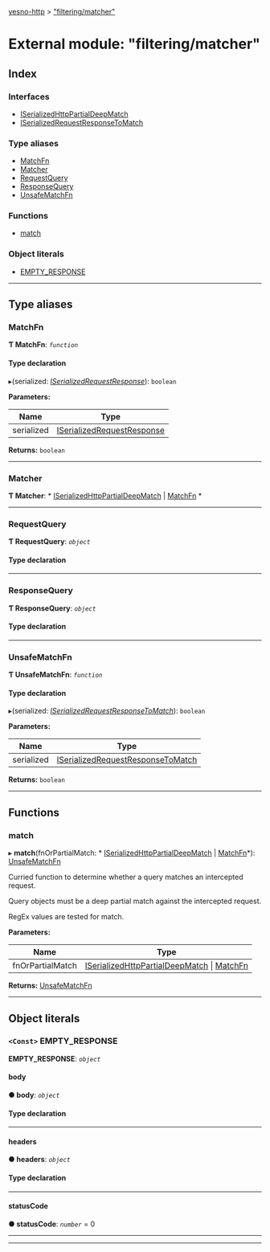 [yesno-http](../README.md) > ["filtering/matcher"](../modules/_filtering_matcher_.md)

# External module: "filtering/matcher"

## Index

### Interfaces

* [ISerializedHttpPartialDeepMatch](../interfaces/_filtering_matcher_.iserializedhttppartialdeepmatch.md)
* [ISerializedRequestResponseToMatch](../interfaces/_filtering_matcher_.iserializedrequestresponsetomatch.md)

### Type aliases

* [MatchFn](_filtering_matcher_.md#matchfn)
* [Matcher](_filtering_matcher_.md#matcher)
* [RequestQuery](_filtering_matcher_.md#requestquery)
* [ResponseQuery](_filtering_matcher_.md#responsequery)
* [UnsafeMatchFn](_filtering_matcher_.md#unsafematchfn)

### Functions

* [match](_filtering_matcher_.md#match)

### Object literals

* [EMPTY_RESPONSE](_filtering_matcher_.md#empty_response)

---

## Type aliases

<a id="matchfn"></a>

###  MatchFn

**Ƭ MatchFn**: *`function`*

#### Type declaration
▸(serialized: *[ISerializedRequestResponse](../interfaces/_http_serializer_.iserializedrequestresponse.md)*): `boolean`

**Parameters:**

| Name | Type |
| ------ | ------ |
| serialized | [ISerializedRequestResponse](../interfaces/_http_serializer_.iserializedrequestresponse.md) |

**Returns:** `boolean`

___
<a id="matcher"></a>

###  Matcher

**Ƭ Matcher**: * [ISerializedHttpPartialDeepMatch](../interfaces/_filtering_matcher_.iserializedhttppartialdeepmatch.md) &#124; [MatchFn](_filtering_matcher_.md#matchfn)
*

___
<a id="requestquery"></a>

###  RequestQuery

**Ƭ RequestQuery**: *`object`*

#### Type declaration

___
<a id="responsequery"></a>

###  ResponseQuery

**Ƭ ResponseQuery**: *`object`*

#### Type declaration

___
<a id="unsafematchfn"></a>

###  UnsafeMatchFn

**Ƭ UnsafeMatchFn**: *`function`*

#### Type declaration
▸(serialized: *[ISerializedRequestResponseToMatch](../interfaces/_filtering_matcher_.iserializedrequestresponsetomatch.md)*): `boolean`

**Parameters:**

| Name | Type |
| ------ | ------ |
| serialized | [ISerializedRequestResponseToMatch](../interfaces/_filtering_matcher_.iserializedrequestresponsetomatch.md) |

**Returns:** `boolean`

___

## Functions

<a id="match"></a>

###  match

▸ **match**(fnOrPartialMatch: * [ISerializedHttpPartialDeepMatch](../interfaces/_filtering_matcher_.iserializedhttppartialdeepmatch.md) &#124; [MatchFn](_filtering_matcher_.md#matchfn)*): [UnsafeMatchFn](_filtering_matcher_.md#unsafematchfn)

Curried function to determine whether a query matches an intercepted request.

Query objects must be a deep partial match against the intercepted request.

RegEx values are tested for match.

**Parameters:**

| Name | Type |
| ------ | ------ |
| fnOrPartialMatch |  [ISerializedHttpPartialDeepMatch](../interfaces/_filtering_matcher_.iserializedhttppartialdeepmatch.md) &#124; [MatchFn](_filtering_matcher_.md#matchfn)|

**Returns:** [UnsafeMatchFn](_filtering_matcher_.md#unsafematchfn)

___

## Object literals

<a id="empty_response"></a>

### `<Const>` EMPTY_RESPONSE

**EMPTY_RESPONSE**: *`object`*

<a id="empty_response.body"></a>

####  body

**● body**: *`object`*

#### Type declaration

___
<a id="empty_response.headers"></a>

####  headers

**● headers**: *`object`*

#### Type declaration

___
<a id="empty_response.statuscode"></a>

####  statusCode

**● statusCode**: *`number`* = 0

___

___

